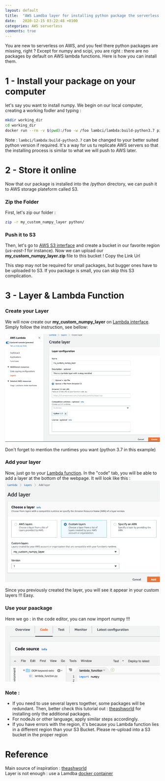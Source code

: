 ```yaml
---
layout: default
title:  "AWS Lamdba layer for installing python package the serverless way"
date:   2020-12-15 03:22:48 +0100
categories: AWS serverless
comments: true
---
```


You are new to serverless on AWS, and you feel there python packages are missing, right ? Except for numpy and scipi, you are right : there are no packages by default on AWS lambda functions. Here is how you can install them.  

# 1 - Install your package on your computer
let's say you want to install numpy. We begin on our local computer, creating a working fodler and typing :
```bash
mkdir working_dir
cd working_dir
docker run --rm -v $(pwd):/foo -w /foo lambci/lambda:build-python3.7 pip install numpy -t python
```

Note : `lambci/lambda:build-python3.7` can be changed to your better suited python version if required. It's a way for us tu replicate AWS servers so that the installing process is similar to what we will push to AWS later.

# 2 - Store it online
Now that our package is installed into the /python directory, we can push it to AWS storage plateform called S3.

### Zip the Folder
First, let's zip our folder :
```bash
zip -r my_custom_numpy_layer python/
```
### Push it to S3
Then, let's go to [AWS S3 interface](https://s3.console.aws.amazon.com/s3/buckets/) and create a bucket in our favorite region (_us-east-1_ for instance). Now we can upload our **my_custom_numpy_layer.zip** file to this bucket ! Copy the Link Url

This step may not be required for small packages, but bugger ones have to be uploaded to S3. If you package is small, you can skip this S3 complication.

# 3 - Layer & Lambda Function

### Create your Layer
We will now create our **my_custom_numpy_layer** on [Lambda interface](https://console.aws.amazon.com/lambda/home?region=us-east-1#/create/layer). Simply follow the instruction, see bellow:  

![create AWS layer](/assets/img/aws-create-layer.png)  

Don't forget to mention the runtimes you want (python 3.7 in this example)

### Add your layer
Now, just go to your [Lambda function](https://console.aws.amazon.com/lambda/home?region=us-east-1#/functions/). In the "code" tab, you will be able to add a layer at the bottom of the webpage. It will look like this :  
![create AWS layer](/assets/img/aws-layer-add.png)

Since you previously created the layer, you will see it appear in your custom layers !!! Easy.

### Use your paackage
Here we go : in the code editor, you can now import numpy !!!

![create AWS layer](/assets/img/aws-use-package.png)

### Note :  
- If you need to use several layers together, some packages will be redundant. Then, better check this tutorial out : [theashworld](https://github.com/theashworld/nlp_on_aws_lambda) for installing only the additional packages.  
- For nodeJs or other language, apply similar steps accordingly.
- If you have errors with the region, it's because you Lambda function lies in a different region than your S3 Bucket. Please re-upload into a S3 bucket in the proper region

# Reference
Main source of inspiration : [theashworld](https://github.com/theashworld/nlp_on_aws_lambda)  
Layer is not enough : use a Lamdba [docker container](https://github.com/lambci/docker-lambda)  
